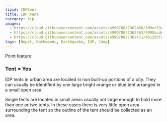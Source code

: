 ```yaml
---
tipid: IDPtent
title: IDP tent
category: tip
images:
  - https://cloud.githubusercontent.com/assets/4990708/7362466/3d9ec53a-ed37-11e4-9030-e187cca2de67.JPG
  - https://cloud.githubusercontent.com/assets/4990708/7362463/3998bcde-ed37-11e4-9ed2-3fb80fa6b184.JPG
  - https://cloud.githubusercontent.com/assets/4990708/7362471/461295fc-ed37-11e4-94cf-58f79f45f774.jpg
tags: [Nepal, Kathmandu, Earthquake, IDP, Camp]
---
```

Point feature

### Tent = Yes

IDP tents in urban area are located in non built-up portions of a city.  They can usually be identified by one large bright orange or blue tent arranged in a small open area. 

Single tents are located in small areas usually not large enough to hold more than one or two tents.  In these cases there is very little open area surrounding the tent so the outline of the tent should be collected as an area.  
